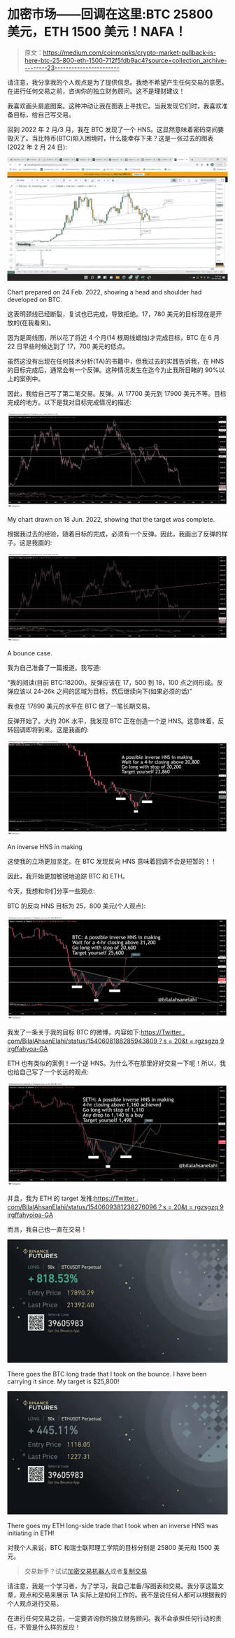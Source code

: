# 加密市场——回调在这里:BTC 25800 美元，ETH 1500 美元！NAFA！

> 原文：<https://medium.com/coinmonks/crypto-market-pullback-is-here-btc-25-800-eth-1500-712f5fdb9ac4?source=collection_archive---------23----------------------->

请注意，我分享我的个人观点是为了提供信息。我绝不希望产生任何交易的意愿。在进行任何交易之前，咨询你的独立财务顾问。这不是理财建议！

我喜欢画头肩底图案。这种冲动让我在图表上寻找它。当我发现它们时，我喜欢准备目标，给自己写交易。

回到 2022 年 2 月/3 月，我在 BTC 发现了一个 HNS。这显然意味着密码空间要毁灭了。当比特币(BTC)陷入困境时，什么能幸存下来？这是一张过去的图表(2022 年 2 月 24 日):

![](img/15a940adbcb82eaf4067d21dc7c339d8.png)

Chart prepared on 24 Feb. 2022, showing a head and shoulder had developed on BTC.

这表明颈线已经断裂，复试也已完成，导致拒绝。17，780 美元的目标现在是开放的(在我看来)。

因为是周线图，所以花了将近 4 个月(14 根周线蜡烛)才完成目标，BTC 在 6 月 22 日早些时候达到了 17，700 美元的低点。

虽然这没有出现在任何技术分析(TA)的书籍中，但我过去的实践告诉我，在 HNS 的目标完成后，通常会有一个反弹。这种情况发生在迄今为止我所目睹的 90%以上的案例中。

因此，我给自己写了第二笔交易。反弹。从 17700 美元到 17900 美元不等。目标完成的地方。以下是我对目标完成情况的描述:

![](img/afce319ffdcbd22dd6bdab11f16d8584.png)

My chart drawn on 18 Jun. 2022, showing that the target was complete.

根据我过去的经验，随着目标的完成，必须有一个反弹。因此，我画出了反弹的样子。这是我画的:

![](img/285ca2a6a8579dafaeda1085cf5c052c.png)

A bounce case.

我为自己准备了一篇报道。我写道:

“我的阅读(目前 BTC:18200)。反弹应该在 17，500 到 18，100 点之间形成。反弹应该以 24-26k 之间的区域为目标，然后继续向下(如果必须的话)”

我也在 17890 美元的水平在 BTC 做了一笔长期交易。

反弹开始了。大约 20K 水平，我发现 BTC 正在创造一个逆 HNS。这意味着，反转回调即将到来。这是我画的:

![](img/f0ba4390ed66776f940e7e977a609708.png)

An inverse HNS in making

这使我的立场更加坚定。在 BTC 发现反向 HNS 意味着回调不会是短暂的！！

因此，我开始更加敏锐地追踪 BTC 和 ETH。

今天，我想和你们分享一些观点:

BTC 的反向 HNS 目标为 25，800 美元(个人观点):

![](img/1d5107c253b4f26a1a0a985a3375a265.png)

我发了一条关于我的目标 BTC 的微博，内容如下:[https://Twitter . com/BilalAhsanElahi/status/1540608188285943809？s = 20&t = rgzsgzq 9 irgffahyoa-GA](https://twitter.com/BilalAhsanElahi/status/1540608188285943809?s=20&t=rGzSgzQ9IrGffAHyiOA-GA)

ETH 也有类似的案例！一个逆 HNS。为什么不在那里好好交易一下呢！所以，我也给自己写了一个长远的观点:

![](img/52df37b03faf729b1f48d4a3e48b0e4f.png)

并且，我为 ETH 的 target 发推:[https://Twitter . com/BilalAhsanElahi/status/1540609381238276096？s = 20&t = rgzsgzq 9 irgffahyoioa-GA](https://twitter.com/BilalAhsanElahi/status/1540609381238276096?s=20&t=rGzSgzQ9IrGffAHyiOA-GA)

而且，我自己也一直在交易！

![](img/4741ec25f9298ef785c9850e63eb7758.png)

There goes the BTC long trade that I took on the bounce. I have been carrying it since. My target is $25,800!

![](img/1acc79d70b8273627726b359e023edf4.png)

There goes my ETH long-side trade that I took when an inverse HNS was initiating in ETH!

对我个人来说，BTC 和瑞士联邦理工学院的目标分别是 25800 美元和 1500 美元。

> 交易新手？试试[加密交易机器人](/coinmonks/crypto-trading-bot-c2ffce8acb2a)或者[复制交易](/coinmonks/top-10-crypto-copy-trading-platforms-for-beginners-d0c37c7d698c)

请注意，我是一个学习者，为了学习，我自己准备/写图表和交易。我分享这篇文章，观点和交易来展示 TA 实际上是如何工作的。我不是说任何人都可以根据我的个人观点进行交易。

在进行任何交易之前，一定要咨询你的独立财务顾问。我不会承担任何行动的责任，不管是什么样的反应！